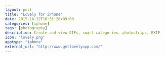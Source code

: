 ```yaml
---
layout: post
title: "Lovely for iPhone"
date: 2015-10-12T16:31:28+09:00
categories: [iphone]
tags: [photography]
description: Create and view GIFs, smart categories, photostrips, EXIF and more.
icon: "lovely.png"
apptype: "iphone"
external_url: "http://www.getlovelyapp.com/"
---
```

